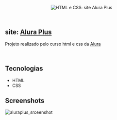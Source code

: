 
<p align="center"> <img src="https://user-images.githubusercontent.com/106173624/198147941-ffa52259-d987-41b4-84f6-f03bdbe9cc58.png" alt="HTML e CSS: site Alura Plus"> </p>

<br/>

## site: [Alura Plus](https://nathrds.github.io/site-alura-plus/)

Projeto realizado pelo curso html e css da [Alura](https://www.alura.com.br/)

<br/>

## Tecnologias
* HTML
* CSS

## Screenshots
![aluraplus_srceenshot](https://user-images.githubusercontent.com/106173624/198148782-5be54d29-0de7-4d08-ac8b-ffca23f28dd7.png)
